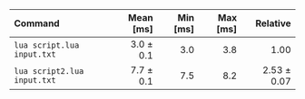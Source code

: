 | Command | Mean [ms] | Min [ms] | Max [ms] | Relative |
|:---|---:|---:|---:|---:|
| `lua script.lua input.txt` | 3.0 ± 0.1 | 3.0 | 3.8 | 1.00 |
| `lua script2.lua input.txt` | 7.7 ± 0.1 | 7.5 | 8.2 | 2.53 ± 0.07 |
